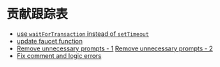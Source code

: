 # 贡献跟踪表

- [use `waitForTransaction` instead of `setTimeout`](https://github.com/MystenLabs/sui/pull/22406)
- [update faucet function](https://github.com/MystenLabs/sui/pull/22445)
- [Remove unnecessary prompts - 1](https://github.com/MystenLabs/sui/pull/22462) [Remove unnecessary prompts - 2](https://github.com/MystenLabs/sui/pull/22464)
- [Fix comment and logic errors](https://github.com/MystenLabs/sui/pull/22463)